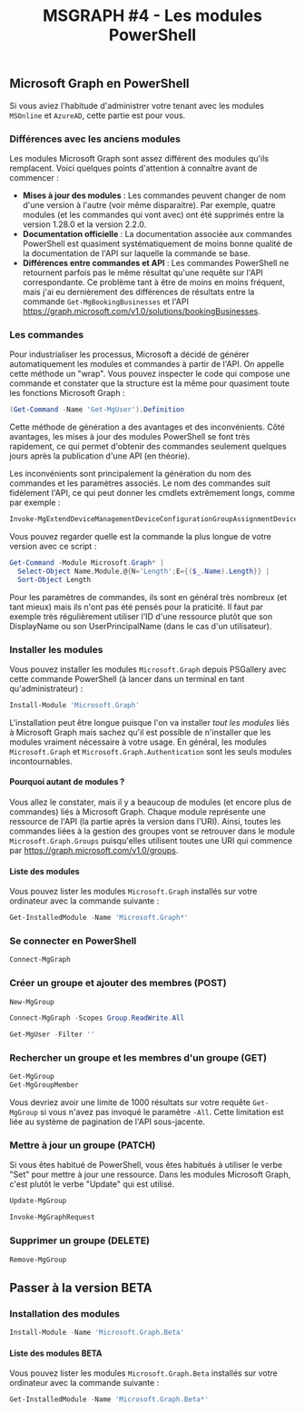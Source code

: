 ﻿---
layout: post
title: "MSGRAPH #4 - Les modules PowerShell"
description: "Travailler avec Microsoft Graph en PowerShell via les modules dédiés"
tableOfContent: "/2023/09/17/cours-msgraph-sommaire"
nextLink:
  name: "Partie 5"
  id: "/2023/09/17/cours-msgraph-005"
prevLink:
  name: "Partie 3"
  id: "/2023/09/17/cours-msgraph-003"
---

## Microsoft Graph en PowerShell

Si vous aviez l'habitude d'administrer votre tenant avec les modules `MSOnline` et `AzureAD`, cette partie est pour vous.

### Différences avec les anciens modules

Les modules Microsoft Graph sont assez différent des modules qu'ils remplacent. Voici quelques points d'attention à connaître avant de commencer :

- **Mises à jour des modules** : Les commandes peuvent changer de nom d'une version à l'autre (voir même disparaitre). Par exemple, quatre modules (et les commandes qui vont avec) ont été supprimés entre la version 1.28.0 et la version 2.2.0.
- **Documentation officielle** : La documentation associée aux commandes PowerShell est quasiment systématiquement de moins bonne qualité de la documentation de l'API sur laquelle la commande se base.
- **Différences entre commandes et API** : Les commandes PowerShell ne retournent parfois pas le même résultat qu'une requête sur l'API correspondante. Ce problème tant à être de moins en moins fréquent, mais j'ai eu dernièrement des différences de résultats entre la commande `Get-MgBookingBusinesses` et l'API <https://graph.microsoft.com/v1.0/solutions/bookingBusinesses>.

### Les commandes

Pour industrialiser les processus, Microsoft a décidé de générer automatiquement les modules et commandes à partir de l'API. On appelle cette méthode un "wrap". Vous pouvez inspecter le code qui compose une commande et constater que la structure est la même pour quasiment toute les fonctions Microsoft Graph :

```powershell
(Get-Command -Name 'Get-MgUser').Definition
```

Cette méthode de génération a des avantages et des inconvénients. Côté avantages, les mises à jour des modules PowerShell se font très rapidement, ce qui permet d'obtenir des commandes seulement quelques jours après la publication d'une API (en théorie).

Les inconvénients sont principalement la génération du nom des commandes et les paramètres associés. Le nom des commandes suit fidèlement l'API, ce qui peut donner les cmdlets extrêmement longs, comme par exemple :

```powershell
Invoke-MgExtendDeviceManagementDeviceConfigurationGroupAssignmentDeviceConfigurationMicrosoftGraphWindowUpdateForBusinessConfigurationQualityUpdatePause
```

Vous pouvez regarder quelle est la commande la plus longue de votre version avec ce script :

```powershell
Get-Command -Module Microsoft.Graph* |
  Select-Object Name,Module,@{N='Length';E={($_.Name).Length}} |
  Sort-Object Length
```

Pour les paramètres de commandes, ils sont en général très nombreux (et tant mieux) mais ils n'ont pas été pensés pour la praticité. Il faut par exemple très régulièrement utiliser l'ID d'une ressource plutôt que son DisplayName ou son UserPrincipalName (dans le cas d'un utilisateur).

### Installer les modules

Vous pouvez installer les modules `Microsoft.Graph` depuis PSGallery avec cette commande PowerShell (à lancer dans un terminal en tant qu'administrateur) :

```powershell
Install-Module 'Microsoft.Graph'
```

L'installation peut être longue puisque l'on va installer *tout les modules* liés à Microsoft Graph mais sachez qu'il est possible de n'installer que les modules vraiment nécessaire à votre usage. En général, les modules `Microsoft.Graph` et `Microsoft.Graph.Authentication` sont les seuls modules incontournables.

#### Pourquoi autant de modules ?

Vous allez le constater, mais il y a beaucoup de modules (et encore plus de commandes) liés à Microsoft Graph. Chaque module représente une ressource de l'API (la partie après la version dans l'URI). Ainsi, toutes les commandes liées à la gestion des groupes vont se retrouver dans le module `Microsoft.Graph.Groups` puisqu'elles utilisent toutes une URI qui commence par <https://graph.microsoft.com/v1.0/groups>.

#### Liste des modules

Vous pouvez lister les modules `Microsoft.Graph` installés sur votre ordinateur avec la commande suivante :

```powershell
Get-InstalledModule -Name 'Microsoft.Graph*'
```

### Se connecter en PowerShell

```powershell
Connect-MgGraph
```

### Créer un groupe et ajouter des membres (POST)

```powershell
New-MgGroup
```

```powershell
Connect-MgGraph -Scopes Group.ReadWrite.All
```

```powershell
Get-MgUser -Filter ''
```

### Rechercher un groupe et les membres d'un groupe (GET)

```powershell
Get-MgGroup
Get-MgGroupMember
```

Vous devriez avoir une limite de 1000 résultats sur votre requête `Get-MgGroup` si vous n'avez pas invoqué le paramètre `-All`. Cette limitation est liée au système de pagination de l'API sous-jacente.

### Mettre à jour un groupe (PATCH)

Si vous êtes habitué de PowerShell, vous êtes habitués à utiliser le verbe "Set" pour mettre à jour une ressource. Dans les modules Microsoft Graph, c'est plutôt le verbe "Update" qui est utilisé.

```powershell
Update-MgGroup
```

```powershell
Invoke-MgGraphRequest
```

### Supprimer un groupe (DELETE)

```powershell
Remove-MgGroup
```

## Passer à la version BETA

### Installation des modules

```powershell
Install-Module -Name 'Microsoft.Graph.Beta'
```

#### Liste des modules BETA

Vous pouvez lister les modules `Microsoft.Graph.Beta` installés sur votre ordinateur avec la commande suivante :

```powershell
Get-InstalledModule -Name 'Microsoft.Graph.Beta*'
```
